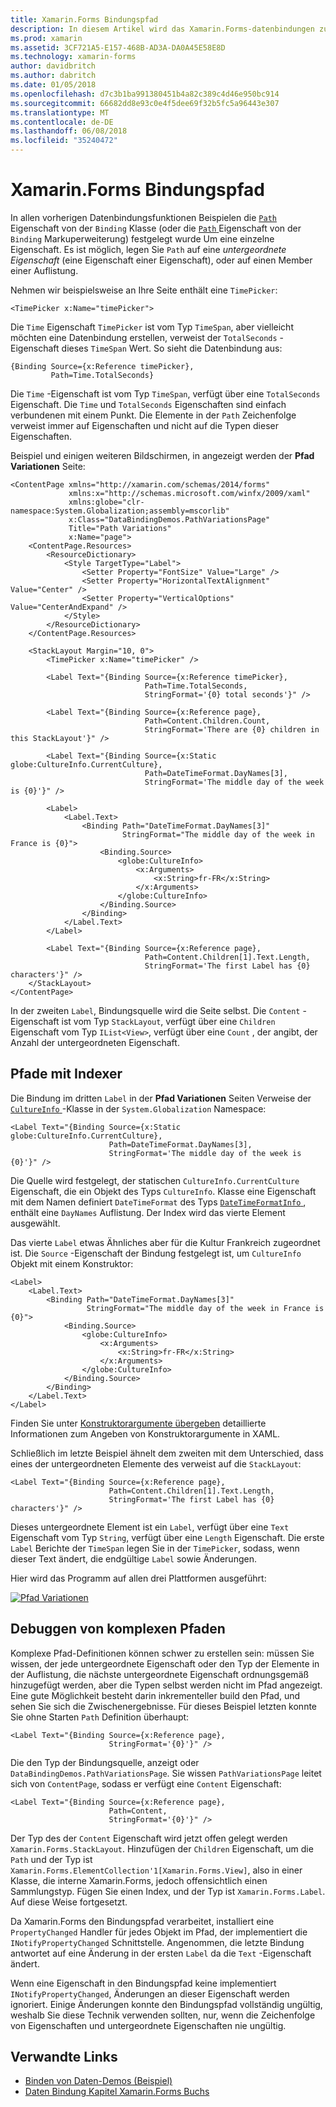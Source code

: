 ```yaml
---
title: Xamarin.Forms Bindungspfad
description: In diesem Artikel wird das Xamarin.Forms-datenbindungen zu verwenden, um den Zugriff auf untergeordnete Eigenschaften und Elemente der Auflistung mit dem Path-Eigenschaft der Bindungsklasse erläutert.
ms.prod: xamarin
ms.assetid: 3CF721A5-E157-468B-AD3A-DA0A45E58E8D
ms.technology: xamarin-forms
author: davidbritch
ms.author: dabritch
ms.date: 01/05/2018
ms.openlocfilehash: d7c3b1ba991380451b4a82c389c4d46e950bc914
ms.sourcegitcommit: 66682dd8e93c0e4f5dee69f32b5fc5a96443e307
ms.translationtype: MT
ms.contentlocale: de-DE
ms.lasthandoff: 06/08/2018
ms.locfileid: "35240472"
---
```

# <a name="xamarinforms-binding-path"></a>Xamarin.Forms Bindungspfad

In allen vorherigen Datenbindungsfunktionen Beispielen die [ `Path` ](https://developer.xamarin.com/api/property/Xamarin.Forms.Binding.Path/) Eigenschaft von der `Binding` Klasse (oder die [ `Path` ](https://developer.xamarin.com/api/property/Xamarin.Forms.Xaml.BindingExtension.Path/) Eigenschaft von der `Binding` Markuperweiterung) festgelegt wurde Um eine einzelne Eigenschaft. Es ist möglich, legen Sie `Path` auf eine *untergeordnete Eigenschaft* (eine Eigenschaft einer Eigenschaft), oder auf einen Member einer Auflistung.

Nehmen wir beispielsweise an Ihre Seite enthält eine `TimePicker`:

```xaml
<TimePicker x:Name="timePicker">
```

Die `Time` Eigenschaft `TimePicker` ist vom Typ `TimeSpan`, aber vielleicht möchten eine Datenbindung erstellen, verweist der `TotalSeconds` -Eigenschaft dieses `TimeSpan` Wert. So sieht die Datenbindung aus:

```xaml
{Binding Source={x:Reference timePicker},
         Path=Time.TotalSeconds}
```

Die `Time` -Eigenschaft ist vom Typ `TimeSpan`, verfügt über eine `TotalSeconds` Eigenschaft. Die `Time` und `TotalSeconds` Eigenschaften sind einfach verbundenen mit einem Punkt. Die Elemente in der `Path` Zeichenfolge verweist immer auf Eigenschaften und nicht auf die Typen dieser Eigenschaften.

Beispiel und einigen weiteren Bildschirmen, in angezeigt werden der **Pfad Variationen** Seite:

```xaml
<ContentPage xmlns="http://xamarin.com/schemas/2014/forms"
             xmlns:x="http://schemas.microsoft.com/winfx/2009/xaml"
             xmlns:globe="clr-namespace:System.Globalization;assembly=mscorlib"
             x:Class="DataBindingDemos.PathVariationsPage"
             Title="Path Variations"
             x:Name="page">
    <ContentPage.Resources>
        <ResourceDictionary>
            <Style TargetType="Label">
                <Setter Property="FontSize" Value="Large" />
                <Setter Property="HorizontalTextAlignment" Value="Center" />
                <Setter Property="VerticalOptions" Value="CenterAndExpand" />
            </Style>
        </ResourceDictionary>
    </ContentPage.Resources>

    <StackLayout Margin="10, 0">
        <TimePicker x:Name="timePicker" />

        <Label Text="{Binding Source={x:Reference timePicker},
                              Path=Time.TotalSeconds,
                              StringFormat='{0} total seconds'}" />

        <Label Text="{Binding Source={x:Reference page},
                              Path=Content.Children.Count,
                              StringFormat='There are {0} children in this StackLayout'}" />

        <Label Text="{Binding Source={x:Static globe:CultureInfo.CurrentCulture},
                              Path=DateTimeFormat.DayNames[3],
                              StringFormat='The middle day of the week is {0}'}" />

        <Label>
            <Label.Text>
                <Binding Path="DateTimeFormat.DayNames[3]"
                         StringFormat="The middle day of the week in France is {0}">
                    <Binding.Source>
                        <globe:CultureInfo>
                            <x:Arguments>
                                <x:String>fr-FR</x:String>
                            </x:Arguments>
                        </globe:CultureInfo>
                    </Binding.Source>
                </Binding>
            </Label.Text>
        </Label>

        <Label Text="{Binding Source={x:Reference page},
                              Path=Content.Children[1].Text.Length,
                              StringFormat='The first Label has {0} characters'}" />
    </StackLayout>
</ContentPage>
```

In der zweiten `Label`, Bindungsquelle wird die Seite selbst. Die `Content` -Eigenschaft ist vom Typ `StackLayout`, verfügt über eine `Children` Eigenschaft vom Typ `IList<View>`, verfügt über eine `Count` , der angibt, der Anzahl der untergeordneten Eigenschaft.

## <a name="paths-with-indexers"></a>Pfade mit Indexer

Die Bindung im dritten `Label` in der **Pfad Variationen** Seiten Verweise der [ `CultureInfo` ](https://developer.xamarin.com/api/type/System.Globalization.CultureInfo/) -Klasse in der `System.Globalization` Namespace:

```xaml
<Label Text="{Binding Source={x:Static globe:CultureInfo.CurrentCulture},
                      Path=DateTimeFormat.DayNames[3],
                      StringFormat='The middle day of the week is {0}'}" />
```

Die Quelle wird festgelegt, der statischen `CultureInfo.CurrentCulture` Eigenschaft, die ein Objekt des Typs `CultureInfo`. Klasse eine Eigenschaft mit dem Namen definiert `DateTimeFormat` des Typs [ `DateTimeFormatInfo` ](https://developer.xamarin.com/api/type/System.Globalization.DateTimeFormatInfo/) , enthält eine `DayNames` Auflistung. Der Index wird das vierte Element ausgewählt.

Das vierte `Label` etwas Ähnliches aber für die Kultur Frankreich zugeordnet ist. Die `Source` -Eigenschaft der Bindung festgelegt ist, um `CultureInfo` Objekt mit einem Konstruktor:

```xaml
<Label>
    <Label.Text>
        <Binding Path="DateTimeFormat.DayNames[3]"
                 StringFormat="The middle day of the week in France is {0}">
            <Binding.Source>
                <globe:CultureInfo>
                    <x:Arguments>
                        <x:String>fr-FR</x:String>
                    </x:Arguments>
                </globe:CultureInfo>
            </Binding.Source>
        </Binding>
    </Label.Text>
</Label>
```

Finden Sie unter [Konstruktorargumente übergeben](~/xamarin-forms/xaml/passing-arguments.md#constructor_arguments) detaillierte Informationen zum Angeben von Konstruktorargumente in XAML.

Schließlich im letzte Beispiel ähnelt dem zweiten mit dem Unterschied, dass eines der untergeordneten Elemente des verweist auf die `StackLayout`:

```xaml
<Label Text="{Binding Source={x:Reference page},
                      Path=Content.Children[1].Text.Length,
                      StringFormat='The first Label has {0} characters'}" />
```

Dieses untergeordnete Element ist ein `Label`, verfügt über eine `Text` Eigenschaft vom Typ `String`, verfügt über eine `Length` Eigenschaft. Die erste `Label` Berichte der `TimeSpan` legen Sie in der `TimePicker`, sodass, wenn dieser Text ändert, die endgültige `Label` sowie Änderungen.

Hier wird das Programm auf allen drei Plattformen ausgeführt:

[![Pfad Variationen](binding-path-images/pathvariations-small.png "Pfad Variationen")](binding-path-images/pathvariations-large.png#lightbox "Pfad Varianten")

## <a name="debugging-complex-paths"></a>Debuggen von komplexen Pfaden

Komplexe Pfad-Definitionen können schwer zu erstellen sein: müssen Sie wissen, der jede untergeordnete Eigenschaft oder den Typ der Elemente in der Auflistung, die nächste untergeordnete Eigenschaft ordnungsgemäß hinzugefügt werden, aber die Typen selbst werden nicht im Pfad angezeigt. Eine gute Möglichkeit besteht darin inkrementeller build den Pfad, und sehen Sie sich die Zwischenergebnisse. Für dieses Beispiel letzten konnte Sie ohne Starten `Path` Definition überhaupt:

```xaml
<Label Text="{Binding Source={x:Reference page},
                      StringFormat='{0}'}" />
```

Die den Typ der Bindungsquelle, anzeigt oder `DataBindingDemos.PathVariationsPage`. Sie wissen `PathVariationsPage` leitet sich von `ContentPage`, sodass er verfügt eine `Content` Eigenschaft:

```xaml
<Label Text="{Binding Source={x:Reference page},
                      Path=Content,
                      StringFormat='{0}'}" />
```

Der Typ des der `Content` Eigenschaft wird jetzt offen gelegt werden `Xamarin.Forms.StackLayout`. Hinzufügen der `Children` Eigenschaft, um die `Path` und der Typ ist `Xamarin.Forms.ElementCollection'1[Xamarin.Forms.View]`, also in einer Klasse, die interne Xamarin.Forms, jedoch offensichtlich einen Sammlungstyp. Fügen Sie einen Index, und der Typ ist `Xamarin.Forms.Label`. Auf diese Weise fortgesetzt.

Da Xamarin.Forms den Bindungspfad verarbeitet, installiert eine `PropertyChanged` Handler für jedes Objekt im Pfad, der implementiert die `INotifyPropertyChanged` Schnittstelle. Angenommen, die letzte Bindung antwortet auf eine Änderung in der ersten `Label` da die `Text` -Eigenschaft ändert.

Wenn eine Eigenschaft in den Bindungspfad keine implementiert `INotifyPropertyChanged`, Änderungen an dieser Eigenschaft werden ignoriert. Einige Änderungen konnte den Bindungspfad vollständig ungültig, weshalb Sie diese Technik verwenden sollten, nur, wenn die Zeichenfolge von Eigenschaften und untergeordnete Eigenschaften nie ungültig.



## <a name="related-links"></a>Verwandte Links

- [Binden von Daten-Demos (Beispiel)](https://developer.xamarin.com/samples/xamarin-forms/DataBindingDemos/)
- [Daten Bindung Kapitel Xamarin.Forms Buchs](~/xamarin-forms/creating-mobile-apps-xamarin-forms/summaries/chapter16.md)
